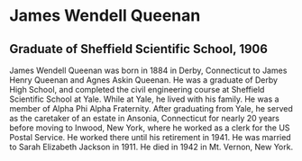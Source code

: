 # James Wendell Queenan
## Graduate of Sheffield Scientific School, 1906
James Wendell Queenan was born in 1884 in Derby, Connecticut to James Henry Queenan and Agnes Askin Queenan. He was a graduate of Derby High School, and completed the civil engineering course at Sheffield Scientific School at Yale. While at Yale, he lived with his family. He was a member of Alpha Phi Alpha Fraternity. After graduating from Yale, he served as the caretaker of an estate in Ansonia, Connecticut for nearly 20 years before moving to Inwood, New York, where he worked as a clerk for the US Postal Service. He worked there until his retirement in 1941. He was married to Sarah Elizabeth Jackson in 1911. He died in 1942 in Mt. Vernon, New York.

